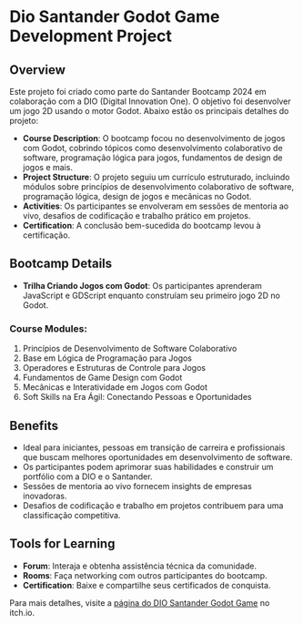 # Dio Santander Godot Game Development Project

## Overview
Este projeto foi criado como parte do Santander Bootcamp 2024 em colaboração com a DIO (Digital Innovation One). O objetivo foi desenvolver um jogo 2D usando o motor Godot. Abaixo estão os principais detalhes do projeto:

- **Course Description**: O bootcamp focou no desenvolvimento de jogos com Godot, cobrindo tópicos como desenvolvimento colaborativo de software, programação lógica para jogos, fundamentos de design de jogos e mais.
- **Project Structure**: O projeto seguiu um currículo estruturado, incluindo módulos sobre princípios de desenvolvimento colaborativo de software, programação lógica, design de jogos e mecânicas no Godot.
- **Activities**: Os participantes se envolveram em sessões de mentoria ao vivo, desafios de codificação e trabalho prático em projetos.
- **Certification**: A conclusão bem-sucedida do bootcamp levou à certificação.

## Bootcamp Details
- **Trilha Criando Jogos com Godot**: Os participantes aprenderam JavaScript e GDScript enquanto construíam seu primeiro jogo 2D no Godot.

### Course Modules:
1. Princípios de Desenvolvimento de Software Colaborativo
2. Base em Lógica de Programação para Jogos
3. Operadores e Estruturas de Controle para Jogos
4. Fundamentos de Game Design com Godot
5. Mecânicas e Interatividade em Jogos com Godot
6. Soft Skills na Era Ágil: Conectando Pessoas e Oportunidades



## Benefits
- Ideal para iniciantes, pessoas em transição de carreira e profissionais que buscam melhores oportunidades em desenvolvimento de software.
- Os participantes podem aprimorar suas habilidades e construir um portfólio com a DIO e o Santander.
- Sessões de mentoria ao vivo fornecem insights de empresas inovadoras.
- Desafios de codificação e trabalho em projetos contribuem para uma classificação competitiva.

## Tools for Learning
- **Forum**: Interaja e obtenha assistência técnica da comunidade.
- **Rooms**: Faça networking com outros participantes do bootcamp.
- **Certification**: Baixe e compartilhe seus certificados de conquista.

Para mais detalhes, visite a [página do DIO Santander Godot Game](https://adamsflorisbal01.itch.io/dio-santander-godot) no itch.io.
